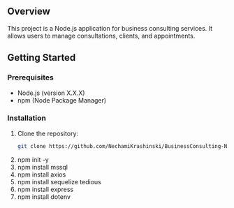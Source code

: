 
## Overview
This project is a Node.js application for business consulting services. It allows users to manage consultations, clients, and appointments.

## Getting Started

### Prerequisites
- Node.js (version X.X.X)
- npm (Node Package Manager)

### Installation
1. Clone the repository:
   ```bash
   git clone https://github.com/NechamiKrashinski/BusinessConsulting-Node```
2. npm init -y
3. npm install mssql   
4. npm install axios
5. npm install sequelize tedious
6. npm install express
7. npm install dotenv
         

